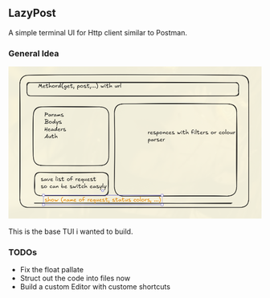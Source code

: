 ## LazyPost

A simple terminal UI for Http client similar to Postman.

### General Idea
![image](./_img/250221_19h56m02s_screenshot.png)

This is the base TUI i wanted to build.

### TODOs

- Fix the float pallate
- Struct out the code into files now
- Build a custom Editor with custome shortcuts

